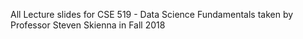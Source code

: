 All Lecture slides for CSE 519 - Data Science Fundamentals taken by Professor Steven Skienna in Fall 2018
